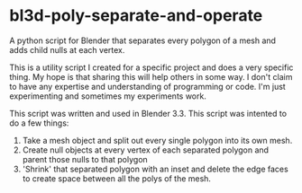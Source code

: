 # bl3d-poly-separate-and-operate

A python script for Blender that separates every polygon of a mesh and adds child nulls at each vertex.

This is a utility script I created for a specific project and does a very specific thing. My hope is that sharing this will help others in some way. I don't claim to have any expertise and understanding of programming or code. I'm just experimenting and sometimes my experiments work.

This script was written and used in Blender 3.3. This script was intented to do a few things:

1) Take a mesh object and split out every single polygon into its own mesh.
2) Create null objects at every vertex of each separated polygon and parent those nulls to that polygon
3) 'Shrink' that separated polygon with an inset and delete the edge faces to create space between all the polys of the mesh. 
